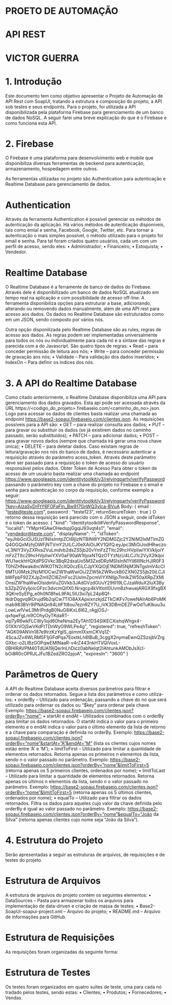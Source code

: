 # PROETO DE AUTOMAÇÃO
# API REST




# VICTOR GUERRA

# 1.	Introdução
Este documento tem como objetivo apresentar o Projeto de Automação de API Rest com SoapUI, tratando a estrutura e composição do projeto, a API sob testes e seus endpoints.
Para o projeto, foi utilizada a API disponibilizada pela plataforma Firebase para gerenciamento de um banco de dados NoSQL. A seguir farei uma breve explicação do que é o Firebase e como funciona esta API.
# 2.	Firebase
O Firebase é uma plataforma para desenvolvimento web e mobile que disponibiliza diversas ferramentas de beckend para autenticação, armazenamento, hospedagem entre outros.
 
As ferramentas utilizadas no projeto são Authentication para autenticação e Realtime Database para gerenciamento de dados.

# Authentication
Através da ferramenta Authentication é possível gerenciar os métodos de autenticação da aplicação. Há vários métodos de autenticação disponíveis, tais como emial e senha, Facebook, Google, Twitter, etc.
Para tornar a autenticação o mais simples possível, o método utilizado para o projeto foi email e senha. Para tal foram criados quatro usuários, cada um com um perfil de acesso, sendo eles:
•	Administrador;
•	Financeiro;
•	Estoquista;
•	Vendedor.

# Realtime Database
O Realtime Database é a ferramente de banco de dados do Firebase. Através dele é disponibilizado um banco de dados NoSQL atualizado em tempo real na aplicação e com possibilidade de acesso off-line.
A ferramenta disponibiliza opções para estruturar a base, adicionando, alterando ou removendo dados manualmente, além de uma API rest para acesso aos dados. Os dados no Realtime Database são estruturados como em um JSON, sendo composto por vários nós.
 
Outra opção disponilizada pelo Realtime Database são as rules, regras de acesso aos dados. As regras podem ser implementadas universalmente para todos os nós ou individualmente para cada nó e a sintaxe das regras é parecida com a do Javascript. São quatro tipos de regras:
•	Read – para conceder permissão de leitura aos nós;
•	Write – para conceder permissão de gravação aos nós;
•	Validade – Para validação dos dados inseridos;
•	IndexOn – Para definir os índices dos nós.
 
# 3.	A API do Realtime Database
Como citado anteriormente, o Realtime Database disponibiliza uma API para gerenciamento dos dados gravados. Esta api pode ser acessada através da URL https://<codigo_do_projeto>.firebaseio.com/<caminho_do_no>.json. Logo para acessar os dados de clientes basta realizar uma chamada ao endpoint https://base2-sopaui.firebaseio.com/clientes.json.
As requisições possíveis para a API são:
•	GET – para realizar consulta aos dados;
•	PUT – para gravar ou substituir os dados (se já existirem dados no caminho passado, serão substituídos);
•	PATCH – para adicionar dados;
•	POST – para gravar novos dados (sempre que chamada irá gerar uma nova chave única);
•	DELETE – para deletar dados.
Caso existam regras de leitura/gravação nos nós do banco de dados, é necessário autenticar a requisição através do parâmetro acess_token. Através deste parâmetro deve ser passado para a requisição o token de acesso do usuário responsável pelos dados.
Obter Token de Acesso
Para obter o token de acesso de um usuário basta realizar uma chamada ao endpoint https://www.googleapis.com/identitytoolkit/v3/relyingparty/verifyPassword passando o parâmetro key com a chave do projeto no Firebase e o email e senha para autenticação no corpo da requisição, conforme exemplo a seguir:
https://www.googleapis.com/identitytoolkit/v3/relyingparty/verifyPassword?key=AIzaSyDrFtY6FOFqFln_Bw917GnWQ3ylca-BVuA
Body:
{
	email : "teste@teste.com",
	password : "teste123",
	returnSecureToken : true
}
O retorno dessa requisição será parecido com o JSON a seguir, onde idToken é o token de acesso.
{
   "kind": "identitytoolkit#VerifyPasswordResponse",
   "localId": "YMprHGAwOHedspjGgqiJ93vqt4s1",
   "email": "vendedor@teste.com",
   "displayName": "",
   "idToken": "eyJhbGciOiJSUzI1NiIsImtpZCI6IjIzNTBiNWY2NDM0Zjc2Y2NiM2IxMTlmZGQ4OGQxMzhjOWFjNTVmY2UiLCJ0eXAiOiJKV1QifQ.eyJpc3MiOiJodHRwczovL3NlY3VyZXRva2VuLmdvb2dsZS5jb20vYmFzZTItc29hcHVpIiwiYXVkIjoiYmFzZTItc29hcHVpIiwiYXV0aF90aW1lIjoxNTQzOTYzNzU4LCJ1c2VyX2lkIjoiWU1wckhHQXdPSGVkc3BqR2dxaUo5M3ZxdDRzMSIsInN1YiI6IllNcHJIR0F3T0hlZHNwakdncWlKOTN2cXQ0czEiLCJpYXQiOjE1NDM5NjM3NTgsImV4cCI6MTU0Mzk2NzM1OCwiZW1haWwiOiJ2ZW5kZWRvckB0ZXN0ZS5jb20iLCJlbWFpbF92ZXJpZmllZCI6ZmFsc2UsImZpcmViYXNlIjp7ImlkZW50aXRpZXMiOnsiZW1haWwiOlsidmVuZGVkb3JAdGVzdGUuY29tIl19LCJzaWduX2luX3Byb3ZpZGVyIjoicGFzc3dvcmQifX0.Nrxgcp4kVltlotl0Uvm8zhwuejARGX9fxgBX3QKreSyEPg_e0h0N18fwL9FAL5IU3xi7pL24p8Qf-tkdrDqgvq9IOrujd9b2qiCw7TIO8AXApxixnzkjdZTkCiKFv7oweNAIrAb6PoMKmab983BVr9iPNAQn94LttF1t8ou7eznRZY7U_iVK3DBmDEZFwOdTuKIkuu3uLowLwfVwL3MrIPrdgB0NuG8iKxL6l62_rAgjOSJ-qxfqwFgLm9COhyOyTKdaRT-vqi7yR6wkFLCWy1ojd60heNma2EyTAh1D34SIKECXishqWhgx4-G1XXrVOjSwVKdFtTDnWyO9WLPe4g",
   "registered": true,
   "refreshToken": "AGK09ANVn187e9lrzKzYgIS_qiimm1XxmCKVq1Z-4ScaJZv4WLRM5F1jGFdPqa7EoxtkLh8IBuB_3cggX2nymaEwnQZSzsjbVZrgGXbc-o2LIBzGOPqwEMINaaR-v4rZ443nkHTVQiVoxL-0BHIRAVPM40TdUA19jQerlnLhDicz0abNelqt2IAhtunkAMObJsXcI-bOi8R0cOPRJLJFu1BZedZRO2pjoA",
   "expiresIn": "3600"
}

# Parâmetros de Query
A API do Realtime Database aceita diversos parâmetros para filtrar e ordenar os dados retornados. Segue a lista dos parâmetros e como utiliza-los:
•	orderBy – Utilizado para ordenação, passando a chave do nó que será utilizado para ordernar os dados ou “$key” para ordenar pela chave. 
Exemplo: https://base2-sopaui.firebaseio.com/clientes.json?orderBy=”nome”;
•	startAt e endAt – Utilizados combinados com o orderBy para limitar os dados retornados. O startAt indica o valor para o primeiro elemento e o endAt indica o valor para o último elemento da lista de retorno e a chave para comparação é definida no orderBy.
Exemplo: https://base2-sopaui.firebaseio.com/clientes.json?orderBy=”nome”&startAt=”A”&endAt=”M” (lista os clientes cujos nomes estão entre ‘A’ e ‘M’);
•	limitToFirst – Utilizado para limitar a quantidade de elementos retornados. Retorna apenas os primeiros n elementos da lista, sendo n o valor passado no parâmetro.
Exemplo: https://base2-sopaui.firebaseio.com/clientes.json?orderBy=”nome”&limitToFirst=5 (retorna apenas os 5 primeiros clientes, ordenados por nome);
•	limitToLast – Utilizado para limitar a quantidade de elementos retornados. Retorna apenas os últimos n elementos da lista, sendo n o valor passado no parâmetro.
Exemplo: https://base2-sopaui.firebaseio.com/clientes.json?orderBy=”nome”&limitToFirst=5 (retorna apenas os 5 últimos clientes, ordenados por nome);
•	equalTo – Utilizado para filtrar os dados retornados. Filtra os dados para aqueles cujo valor da chave definida pelo orderBy é igual ao valor passado no parâmetro.
Exemplo: https://base2-sopaui.firebaseio.com/clientes.json?orderBy=”nome”&equalTo=”João da Silva” (retorna apenas clientes cujo nome seja “João da Silva”).
# 4.	Estrutura do Projeto
Serão apresentadas a seguir as estruturas de arquivos, de requisições e de testes do projeto.

# Estrutura de Arquivos
A estrutura de arquivos do projeto contém os seguintes elementos:
•	DataSources – Pasta para armazenar todos os arquivos para implementação de data-driven e criação de massa de testes;
•	Base2-SoapUi-soapui-project.xml – Arquivo do projeto;
•	README.md – Arquivo de informações para GitHub.
 
# Estrutura de Requisições
As requisições foram organizadas da seguinte forma:

# Estrutura de Testes
Os testes foram organizados em quatro suítes de teste, uma para cada nó tradado pelos testes, sendo estas:
•	Clientes;
•	Produtos;
•	Fornecedores;
•	Vendas.